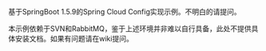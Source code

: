 基于SpringBoot 1.5.9的Spring Cloud Config实现示例。不明白的请提问。


本示例依赖于SVN和RabbitMQ，鉴于上述环境并非难以自行具备，此处不提供具体安装文档。如果有问题请在wiki提问。
